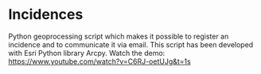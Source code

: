 # Incidences
Python geoprocessing script which makes it possible to register an incidence and to communicate it via email. This script has been developed with Esri Python library Arcpy. Watch the demo: https://www.youtube.com/watch?v=C6RJ-oetUJg&t=1s
